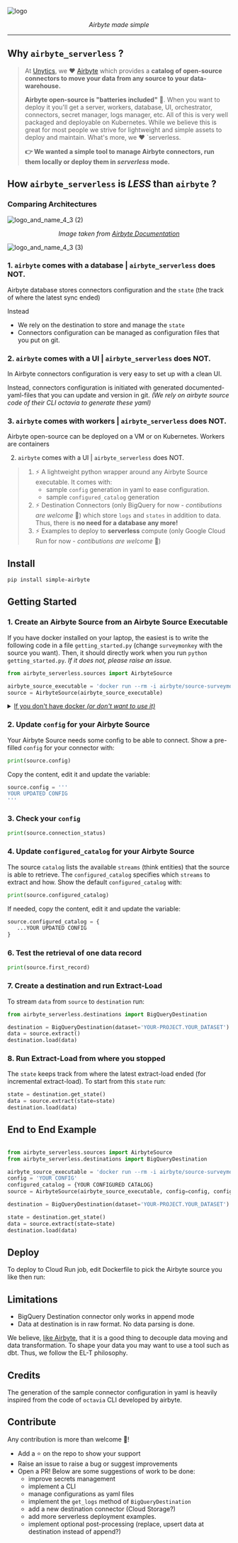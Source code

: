 
![logo](https://github.com/unytics/airbyte_serverless/assets/111615732/c922cc30-9391-4d42-8aff-8b2b4c68bd29)


<p align="center">
    <em>Airbyte made simple</em>
</p>

---

## Why `airbyte_serverless` ?

> At [Unytics](https://www.linkedin.com/company/unytics/), we ❤️ [Airbyte](https://airbyte.com/) which provides a **catalog of open-source connectors to move your data from any source to your data-warehouse.**
>
> **Airbyte open-source is "batteries included"** 🔋. When you want to deploy it you'll get a server, workers, database, UI, orchestrator, connectors, secret manager, logs manager, etc. All of this is very well packaged and deployable on Kubernetes.
> While we believe this is great for most people we strive for lightweight and simple assets to deploy and maintain. What's more, we ❤️ `serverless.
>
> **👉 We wanted a simple tool to manage Airbyte connectors, run them locally or deploy them in *serverless* mode.**


## How `airbyte_serverless` is *LESS* than `airbyte` ?

### Comparing Architectures
![logo_and_name_4_3 (2)](https://github.com/unytics/airbyte_serverless/assets/111615732/7c73318b-610c-4cf5-9b1d-7ae692721d1b)
<p align="center">
    <em>Image taken from <a href="https://docs.airbyte.com/understanding-airbyte/high-level-view">Airbyte Documentation</a></em>
</p>

![logo_and_name_4_3 (3)](https://github.com/unytics/airbyte_serverless/assets/111615732/cbd08592-b996-4493-9996-1fd12708c615)


### 1. `airbyte` comes with a database | `airbyte_serverless` does NOT.

Airbyte database stores connectors configuration and the `state` (the track of where the latest sync ended)

Instead
- We rely on the destination to store and manage the `state`
- Connectors configuration can be managed as configuration files that you put on git.


### 2. `airbyte` comes with a UI | `airbyte_serverless` does NOT.

In Airbyte connectors configuration is very easy to set up with a clean UI.

Instead, connectors configuration is initiated with generated documented-yaml-files that you can update and version in git. *(We rely on airbyte source code of their CLI octavia to generate these yaml)*


### 3. `airbyte` comes with workers  | `airbyte_serverless` does NOT.

Airbyte open-source can be deployed on a VM or on Kubernetes. Workers are containers



2. `airbyte` comes with a UI | `airbyte_serverless` does NOT. <br>

> 1. ⚡ A lightweight python wrapper around any Airbyte Source executable. It comes with:
>     - sample `config` generation in yaml to ease configuration.
>     - sample `configured_catalog` generation
> 2. ⚡ Destination Connectors (only BigQuery for now - *contibutions are welcome* 🤗) which store `logs` and `states` in addition to data. Thus, there is **no need for a database any more!**
> 3. ⚡ Examples to deploy to **serverless** compute (only Google Cloud Run for now - *contibutions are welcome* 🤗)


## Install

```bash
pip install simple-airbyte
```


## Getting Started

### 1. Create an Airbyte Source from an Airbyte Source Executable

If you have docker installed on your laptop, the easiest is to write the following code in a file `getting_started.py` (change `surveymonkey` with the source you want). Then, it should directly work when you run `python getting_started.py`. *If it does not, please raise an issue.*


```python
from airbyte_serverless.sources import AirbyteSource

airbyte_source_executable = 'docker run --rm -i airbyte/source-surveymonkey:latest'
source = AirbyteSource(airbyte_source_executable)
```

<details>
  <summary><u>If you don't have docker <i>(or don't want to use it)</i></u></summary>

>  It is also possible to clone airbyte repo and install a python source connector:
>
>  1. Clone the repo
>  2. Go to the directory of the connector: `cd airbyte-integrations/connectors/source-surveymonkey`
>  3. Install the python connector `pip install -r requirements.txt`
>  4. Create here the file `getting_started.py` and set `airbyte_source_executable = 'python main.py'`
>  5. You can now run `python getting_started.py` it then should also work. *If it does not, please raise an issue.*
</details>


### 2. Update `config` for your Airbyte Source

Your Airbyte Source needs some config to be able to connect. Show a pre-filled `config` for your connector with:

```python
print(source.config)
```

Copy the content, edit it and update the variable:

```python
source.config = '''
YOUR UPDATED CONFIG
'''
```


### 3. Check your `config`

```python
print(source.connection_status)
```


### 4. Update `configured_catalog` for your Airbyte Source

The source `catalog` lists the available `streams` (think entities) that the source is able to retrieve. The `configured_catalog` specifies which `streams` to extract and how. Show the default `configured_catalog` with:

```python
print(source.configured_catalog)
```

If needed, copy the content, edit it and update the variable:

```python
source.configured_catalog = {
   ...YOUR UPDATED CONFIG
}
```


### 6. Test the retrieval of one data record

```python
print(source.first_record)
```

### 7. Create a destination and run Extract-Load

To stream `data` from `source` to `destination` run:

```python
from airbyte_serverless.destinations import BigQueryDestination

destination = BigQueryDestination(dataset='YOUR-PROJECT.YOUR_DATASET')
data = source.extract()
destination.load(data)
```


### 8. Run Extract-Load from where you stopped

The `state` keeps track from where the latest extract-load ended (for incremental extract-load).
To start from this `state` run:

```python
state = destination.get_state()
data = source.extract(state=state)
destination.load(data)
```


## End to End Example

```python

from airbyte_serverless.sources import AirbyteSource
from airbyte_serverless.destinations import BigQueryDestination

airbyte_source_executable = 'docker run --rm -i airbyte/source-surveymonkey:latest'
config = 'YOUR CONFIG'
configured_catalog = {YOUR CONFIGURED CATALOG}
source = AirbyteSource(airbyte_source_executable, config=config, configured_catalog=configured_catalog)

destination = BigQueryDestination(dataset='YOUR-PROJECT.YOUR_DATASET')

state = destination.get_state()
data = source.extract(state=state)
destination.load(data)
```




## Deploy

To deploy to Cloud Run job, edit Dockerfile to pick the Airbyte source you like then run:



## Limitations

- BigQuery Destination connector only works in append mode
- Data at destination is in raw format. No data parsing is done.

We believe, [like Airbyte](https://docs.airbyte.com/understanding-airbyte/basic-normalization), that it is a good thing to decouple data moving and data transformation. To shape your data you may want to use a tool such as dbt. Thus, we follow the EL-T philosophy.


## Credits

The generation of the sample connector configuration in yaml is heavily inspired from the code of `octavia` CLI developed by airbyte.


## Contribute

Any contribution is more than welcome 🤗!
- Add a ⭐ on the repo to show your support
- Raise an issue to raise a bug or suggest improvements
- Open a PR! Below are some suggestions of work to be done:
  - improve secrets management
  - implement a CLI
  - manage configurations as yaml files
  - implement the `get_logs` method of `BigQueryDestination`
  - add a new destination connector (Cloud Storage?)
  - add more serverless deployment examples.
  - implement optional post-processing (replace, upsert data at destination instead of append?)
